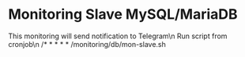# Monitoring Slave MySQL/MariaDB

This monitoring will send notification to Telegram\n
Run script from cronjob\n
/* * * * * /monitoring/db/mon-slave.sh
